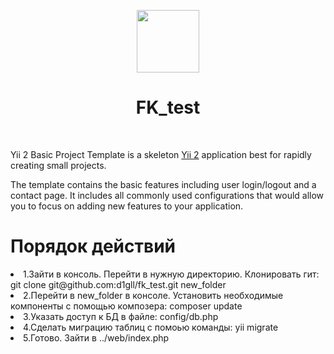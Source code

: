 <p align="center">
    <a href="https://github.com/yiisoft" target="_blank">
        <img src="https://avatars0.githubusercontent.com/u/993323" height="100px">
    </a>
    <h1 align="center">FK_test</h1>
    <br>
</p>

Yii 2 Basic Project Template is a skeleton [Yii 2](https://www.yiiframework.com/) application best for
rapidly creating small projects.

The template contains the basic features including user login/logout and a contact page.
It includes all commonly used configurations that would allow you to focus on adding new
features to your application.

<h1>Порядок действий </h1>
<li>1.Зайти в консоль. Перейти в нужную директорию. Клонировать гит: git clone git@github.com:d1gll/fk_test.git new_folder</li>
<li>2.Перейти в new_folder в консоле. Установить необходимые компоненты с помощью композера: composer update</li>
<li>3.Указать доступ к БД в файле: config/db.php</li>
<li>4.Сделать миграцию таблиц с помоью команды: yii migrate</li>
<li>5.Готово. Зайти в ../web/index.php</li>

